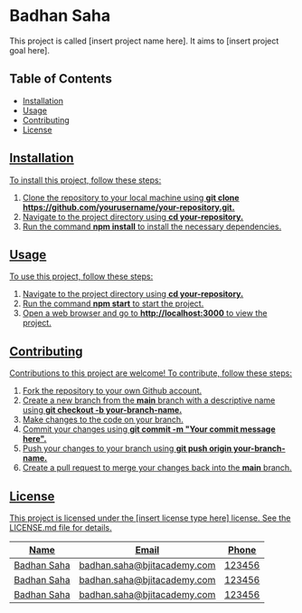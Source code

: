 # Badhan Saha

This project is called [insert project name here]. It aims to [insert project goal here].

## Table of Contents
- <u>[Installation]()</u>
- <u>[Usage]()<u>
- <u>[Contributing]()</u>
- <u>[License]()</u>

## Installation

To install this project, follow these steps:

  1. Clone the repository to your local machine using **git clone
     https://github.com/yourusername/your-repository.git.**
  2. Navigate to the project directory using **cd your-repository.**
  3. Run the command **npm install** to install the necessary dependencies.

## Usage

To use this project, follow these steps:
  1. Navigate to the project directory using **cd your-repository.**
  2. Run the command **npm start** to start the project.
  3. Open a web browser and go to **http://localhost:3000** to view the project.

## Contributing

Contributions to this project are welcome! To contribute, follow these steps:

  1. Fork the repository to your own Github account.
  2. Create a new branch from the **main** branch with a descriptive name  		using **git checkout -b your-branch-name.**
  3. Make changes to the code on your branch.
  4. Commit your changes using **git commit -m "Your commit message here".**
  5. Push your changes to your branch using **git push origin your-branch-name.**
  6. Create a pull request to merge your changes back into the **main** branch.

## License

This project is licensed under the [insert license type here] license. See the 
<u>[LICENSE.md]()</u> file for details.

| Name | Email | Phone |
| --- | --- | --- |
| Badhan Saha | badhan.saha@bjitacademy.com | 123456 |
| Badhan Saha | badhan.saha@bjitacademy.com | 123456 |
| Badhan Saha | badhan.saha@bjitacademy.com | 123456 |